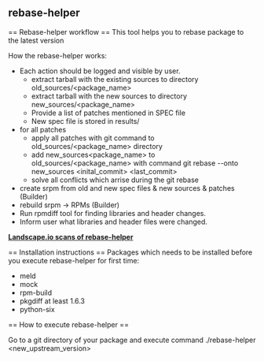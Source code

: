 rebase-helper
------------------------------

== Rebase-helper workflow ==
This tool helps you to rebase package to the latest version

How the rebase-helper works:
- Each action should be logged and visible by user.
    - extract tarball with the existing sources to directory old_sources/<package_name>
    - extract tarball with the new sources to directory new_sources/<package_name>
    - Provide a list of patches mentioned in SPEC file
    - New spec file is stored in results/
- for all patches
    - apply all patches with git command to old_sources/<package_name> directory
    - add new_sources<package_name> to old_sources/<package_name> 
        with command git rebase --onto new_sources <inital_commit> <last_commit>
    - solve all conflicts which arrise during the git rebase
- create srpm from old and new spec files & new sources & patches (Builder)
- rebuild srpm -> RPMs (Builder)
- Run rpmdiff tool for finding libraries and header changes.
- Inform user what libraries and header files were changed.

[**Landscape.io scans of rebase-helper**](https://landscape.io/github/phracek/rebase-helper/)

== Installation instructions ==
Packages which needs to be installed before you execute rebase-helper for first time:
- meld
- mock
- rpm-build
- pkgdiff at least 1.6.3
- python-six

== How to execute rebase-helper ==

Go to a git directory of your package and execute command ./rebase-helper <new_upstream_version>
